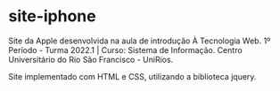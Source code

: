 # site-iphone
Site da Apple desenvolvida na aula de introdução À Tecnologia Web.
1º Período - Turma 2022.1 | Curso: Sistema de Informação.
Centro Universitário do Rio São Francisco - UniRios.

Site implementado com HTML e CSS, utilizando a biblioteca jquery.
